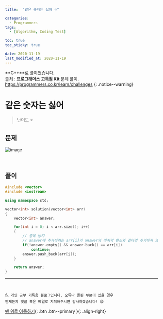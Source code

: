 ```yaml
---
title:  "같은 숫자는 싫어 ⭐" 

categories:
  - Programmers
tags:
  - [Algorithm, Coding Test]

toc: true
toc_sticky: true

date: 2020-11-19
last_modified_at: 2020-11-19
---
```

**C++**로 풀이했습니다.  
출처 : **프로그래머스 고득점 Kit** 문제 풀이. <https://programmers.co.kr/learn/challenges>
{: .notice--warning}

# 같은 숫자는 싫어

> 난이도 ⭐

## 문제

![image](https://user-images.githubusercontent.com/42318591/99638828-2df7cc80-2a8a-11eb-9aad-d53a72b8db9f.png)

<br>

## 풀이 

```cpp
#include <vector>
#include <iostream>

using namespace std;

vector<int> solution(vector<int> arr) 
{
    vector<int> answer;

    for(int i = 0; i < arr.size(); i++)
    {
        // 중복 방지
        // answer에 추가하려는 arr[i]가 answer의 마지막 원소와 같다면 추가하지 않는다. (단 answer가 빈 벡터가 아닐 때만)
        if(!answer.empty() && answer.back() == arr[i])
            continue;
        answer.push_back(arr[i]);
    }

    return answer;
}
```




***
<br>

    🌜 개인 공부 기록용 블로그입니다. 오류나 틀린 부분이 있을 경우 
    언제든지 댓글 혹은 메일로 지적해주시면 감사하겠습니다! 😄

[맨 위로 이동하기](#){: .btn .btn--primary }{: .align-right}
